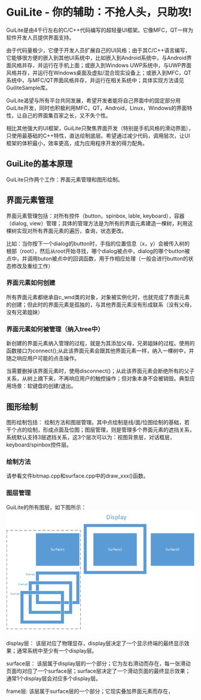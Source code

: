 # GuiLite - 你的辅助：不抢人头，只助攻!
GuiLite是由4千行左右的C/C++代码编写的超轻量UI框架。它像MFC，QT一样为软件开发人员提供界面支持。

由于代码量极少，它便于开发人员扩展自己的UI风格；由于其C/C++语言编写，它能够很方便的嵌入到其他UI系统中，比如嵌入到Android系统中，与Android界面风格并存，并运行在手机上面；或嵌入到Windows UWP系统中，与UWP界面风格并存，并运行在Windows桌面及虚拟/混合现实设备上；或嵌入到MFC，QT系统中，与MFC/QT界面风格并存，并运行在相关系统中；具体实现方法请见GuiliteSample库。

GuiLite渴望与所有平台共同发展，希望开发者能将自己界面中的固定部分用GuiLite开发，同时也积极利用MFC，QT，Android，Linux，Windows的界面特性，让自己的界面集百家之长，又不失个性。

相比其他强大的UI框架，GuiLite只聚焦界面开发（特别是手机风格的滑动界面），只使用最基础的C++特性，直达绘制底层。希望通过减少代码，调用层次，让UI框架的体积最小，效率更高，成为应用程序开发的得力配角。

## GuiLite的基本原理
GuiLite只作两个工作：界面元素管理和图形绘制。

## 界面元素管理
界面元素管理包括：对所有控件（button，spinbox, lable, keyboard），容器（dialog, view）管理；具体的管理方法是为所有的界面元素建造一棵树，利用这棵树实现对所有界面元素的遍历，查询，状态更改。

比如：当你按下一个dialog的button时，手指的位置信息（x，y）会被传入树的根部（root），然后从root开始寻找，哪个dialog被点中，dialog的哪个button被点中，并调用buton被点中的回调函数，用于作相应处理（一般会进行button的状态修改及重绘工作）

### 界面元素如何创建
所有界面元素都继承自c_wnd类的对象，对象被实例化时，也就完成了界面元素的创建；但此时的界面元素是孤独的，与其他界面元素没有形成联系（没有父母，没有兄弟姐妹）

### 界面元素如何被管理（纳入tree中）
新创建的界面元素纳入管理的过程，就是为其添加父母，兄弟姐妹的过程。使用的函数接口为connect();从此该界面元素会跟其他界面元素一样，纳入一棵树中，并随之响应用户可能的点击操作。

当需要删掉该界面元素时，使用disconnect()；从此该界面元素会断绝所有的父子关系，从树上摘下来，不再响应用户的触控操作；但对象本身不会被销毁。典型应用场景：软键盘的创建/退出。

## 图形绘制
图形绘制包括： 绘制方法和图层管理。其中点绘制是线/面/位图绘制的基础，若干个点的绘制，形成点面及位图；图层管理，则是管理多个界面元素的遮挡关系，系统默认支持3层遮挡关系，这3个层次可以为：视图背景层，对话框层，keyboard/spinbox控件层。

### 绘制方法
请参看文件bitmap.cpp和surface.cpp中的draw_xxx()函数。

### 图层管理
GuiLite的所有图层，如下图所示：
![Graphic layer](GraphicLayer.png)

display层：
该层对应了物理显存，display层决定了一个显示终端的最终显示效果；通常系统中至少有一个display层。

surface层：
该层属于display层的一个部分；它为左右滑动而存在，每一张滑动页面均对应了一个surface层；surface层决定了一个滑动页面的最终显示效果；通常1个display层会对应多个display层。

frame层:
该层属于surface层的一个部分；它现实叠加界面元素而存在，